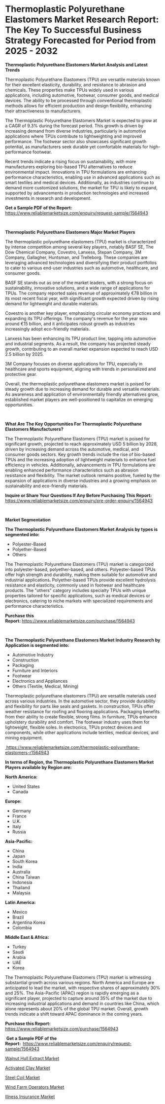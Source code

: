 <p><h1>Thermoplastic Polyurethane Elastomers Market Research Report: The Key To Successful Business Strategy Forecasted for Period from 2025 - 2032</h1></p><p><strong>Thermoplastic Polyurethane Elastomers Market Analysis and Latest Trends</strong></p>
<p><p>Thermoplastic Polyurethane Elastomers (TPU) are versatile materials known for their excellent elasticity, durability, and resistance to abrasion and chemicals. These properties make TPUs widely used in various applications, including automotive, footwear, consumer goods, and medical devices. The ability to be processed through conventional thermoplastic methods allows for efficient production and design flexibility, enhancing their attractiveness to manufacturers.</p><p>The Thermoplastic Polyurethane Elastomers Market is expected to grow at a CAGR of 9.3% during the forecast period. This growth is driven by increasing demand from diverse industries, particularly in automotive applications where TPUs contribute to lightweighting and improved performance. The footwear sector also showcases significant growth potential, as manufacturers seek durable yet comfortable materials for high-performance footwear.</p><p>Recent trends indicate a rising focus on sustainability, with more manufacturers exploring bio-based TPU alternatives to reduce environmental impact. Innovations in TPU formulations are enhancing performance characteristics, enabling use in advanced applications such as smart textiles and medical devices. Additionally, as industries continue to demand more customized solutions, the market for TPU is likely to expand, supported by advancements in production technologies and increased investments in research and development.</p></p>
<p><strong>Get a Sample PDF of the Report:&nbsp;</strong> <a href="https://www.reliablemarketsize.com/enquiry/request-sample/1564943?utm_campaign=2268&utm_medium=2&utm_source=Github&utm_content=ia&utm_term=30012025&utm_id=thermoplastic-polyurethane-elastomers">https://www.reliablemarketsize.com/enquiry/request-sample/1564943</a></p>
<p>&nbsp;</p>
<p><strong>Thermoplastic Polyurethane Elastomers Major Market Players</strong></p>
<p><p>The thermoplastic polyurethane elastomers (TPU) market is characterized by intense competition among several key players, notably BASF SE, The Dow Chemical Company, Covestro, Lanxess, Stepan Company, 3M Company, Gallagher, Huntsman, and Trelleborg. These companies are leveraging advanced technologies and diversifying their product portfolios to cater to various end-user industries such as automotive, healthcare, and consumer goods.</p><p>BASF SE stands out as one of the market leaders, with a strong focus on sustainability, innovative solutions, and a wide range of applications for TPUs. The company reported sales revenue of approximately €78 billion in its most recent fiscal year, with significant growth expected driven by rising demand for lightweight and durable materials.</p><p>Covestro is another key player, emphasizing circular economy practices and expanding its TPU offerings. The company's revenue for the year was around €15 billion, and it anticipates robust growth as industries increasingly adopt eco-friendly materials.</p><p>Lanxess has been enhancing its TPU product line, tapping into automotive and industrial segments. As a result, the company has projected steady growth, contributing to an overall market expansion expected to reach USD 2.5 billion by 2025.</p><p>3M Company focuses on diverse applications for TPU, especially in healthcare and sports equipment, aligning with trends in personalized and protective gear.</p><p>Overall, the thermoplastic polyurethane elastomers market is poised for steady growth due to increasing demand for durable and versatile materials. As awareness and application of environmentally friendly alternatives grow, established market players are well-positioned to capitalize on emerging opportunities.</p></p>
<p>&nbsp;</p>
<p><strong>What Are The Key Opportunities For Thermoplastic Polyurethane Elastomers Manufacturers?</strong></p>
<p><p>The Thermoplastic Polyurethane Elastomers (TPU) market is poised for significant growth, projected to reach approximately USD 5 billion by 2028, driven by increasing demand across the automotive, medical, and consumer goods sectors. Key growth trends include the rise of bio-based TPUs and the increasing adoption of lightweight materials to enhance fuel efficiency in vehicles. Additionally, advancements in TPU formulations are enabling enhanced performance characteristics such as abrasion resistance and flexibility. The market outlook remains positive, fueled by the expansion of applications in diverse industries and a growing emphasis on sustainability and eco-friendly materials.</p></p>
<p><strong>Inquire or Share Your Questions If Any Before Purchasing This Report:</strong> <a href="https://www.reliablemarketsize.com/enquiry/pre-order-enquiry/1564943?utm_campaign=2268&utm_medium=2&utm_source=Github&utm_content=ia&utm_term=30012025&utm_id=thermoplastic-polyurethane-elastomers">https://www.reliablemarketsize.com/enquiry/pre-order-enquiry/1564943</a></p>
<p>&nbsp;</p>
<p><strong>Market Segmentation</strong></p>
<p><strong>The Thermoplastic Polyurethane Elastomers Market Analysis by types is segmented into:</strong></p>
<p><ul><li>Polyester-Based</li><li>Polyether-Based</li><li>Others</li></ul></p>
<p><p>The Thermoplastic Polyurethane Elastomers (TPU) market is categorized into polyester-based, polyether-based, and others. Polyester-based TPUs offer high strength and durability, making them suitable for automotive and industrial applications. Polyether-based TPUs provide excellent hydrolysis resistance and elasticity, commonly used in footwear and healthcare products. The "others" category includes specialty TPUs with unique properties tailored for specific applications, such as medical devices or electronics, catering to niche markets with specialized requirements and performance characteristics.</p></p>
<p><strong>Purchase this Report:&nbsp;</strong><a href="https://www.reliablemarketsize.com/purchase/1564943?utm_campaign=2268&utm_medium=2&utm_source=Github&utm_content=ia&utm_term=30012025&utm_id=thermoplastic-polyurethane-elastomers">https://www.reliablemarketsize.com/purchase/1564943</a></p>
<p>&nbsp;</p>
<p><strong>The Thermoplastic Polyurethane Elastomers Market Industry Research by Application is segmented into:</strong></p>
<p><ul><li>Automotive Industry</li><li>Construction</li><li>Packaging</li><li>Furniture and Interiors</li><li>Footwear</li><li>Electronics and Appliances</li><li>Others (Textile, Medical, Mining)</li></ul></p>
<p><p>Thermoplastic polyurethane elastomers (TPU) are versatile materials used across various industries. In the automotive sector, they provide durability and flexibility for parts like seals and gaskets. In construction, TPUs offer weather resistance for roofing and flooring applications. Packaging benefits from their ability to create flexible, strong films. In furniture, TPUs enhance upholstery durability and comfort. The footwear industry uses them for lightweight, flexible soles. In electronics, TPUs protect devices and components, while other applications include textiles, medical devices, and mining equipment.</p></p>
<p><a href="https://www.reliablemarketsize.com/thermoplastic-polyurethane-elastomers-r1564943?utm_campaign=2268&utm_medium=2&utm_source=Github&utm_content=ia&utm_term=30012025&utm_id=thermoplastic-polyurethane-elastomers">&nbsp;https://www.reliablemarketsize.com/thermoplastic-polyurethane-elastomers-r1564943</a></p>
<p><strong>In terms of Region, the Thermoplastic Polyurethane Elastomers Market Players available by Region are:</strong></p>
<p>
    <p> <strong> North America: </strong>
        <ul>
            <li>United States</li>
            <li>Canada</li>
        </ul>
        </p> 
    <p> <strong> Europe: </strong>
        <ul>
            <li>Germany</li>
            <li>France</li>
            <li>U.K.</li>
            <li>Italy</li>
            <li>Russia</li>
        </ul>
        </p> 
    <p> <strong> Asia-Pacific: </strong>
        <ul>
            <li>China</li>
            <li>Japan</li>
            <li>South Korea</li>
            <li>India</li>
            <li>Australia</li>
            <li>China Taiwan</li>
            <li>Indonesia</li>
            <li>Thailand</li>
            <li>Malaysia</li>
        </ul>
        </p> 
    <p> <strong> Latin America: </strong>
        <ul>
            <li>Mexico</li>
            <li>Brazil</li>
            <li>Argentina Korea</li>
            <li>Colombia</li>
        </ul>
        </p> 
    <p> <strong> Middle East & Africa: </strong>
        <ul>
            <li>Turkey</li>
            <li>Saudi</li>
            <li>Arabia</li>
            <li>UAE</li>
            <li>Korea</li>
        </ul>
    </p>
    </p>
<p><p>The Thermoplastic Polyurethane Elastomers (TPU) market is witnessing substantial growth across various regions. North America and Europe are anticipated to lead the market, with respective shares of approximately 30% and 25%. The Asia-Pacific (APAC) region is rapidly emerging as a significant player, projected to capture around 35% of the market due to increasing industrial applications and demand in countries like China, which alone represents about 20% of the global TPU market. Overall, growth trends indicate a shift toward APAC dominance in the coming years.</p></p>
<p><strong>Purchase this Report: </strong><a href="https://www.reliablemarketsize.com/purchase/1564943?utm_campaign=2268&utm_medium=2&utm_source=Github&utm_content=ia&utm_term=30012025&utm_id=thermoplastic-polyurethane-elastomers">https://www.reliablemarketsize.com/purchase/1564943</a></p>
<p>&nbsp;<strong>Get a Sample PDF of the Report:&nbsp;&nbsp;</strong><a href="https://www.reliablemarketsize.com/enquiry/request-sample/1564943?utm_campaign=2268&utm_medium=2&utm_source=Github&utm_content=ia&utm_term=30012025&utm_id=thermoplastic-polyurethane-elastomers">https://www.reliablemarketsize.com/enquiry/request-sample/1564943</a></p>
<p><strong></strong></p>
<p><p><a href="https://github.com/abantolemox08/Market-Research-Report-List-1/blob/main/walnut-hull-extract-market.md?utm_campaign=2268&utm_medium=2&utm_source=Github&utm_content=ia&utm_term=30012025&utm_id=thermoplastic-polyurethane-elastomers">Walnut Hull Extract Market</a></p><p><a href="https://github.com/crosejeanetta00360/Market-Research-Report-List-1/blob/main/activated-clay-market.md?utm_campaign=2268&utm_medium=2&utm_source=Github&utm_content=ia&utm_term=30012025&utm_id=thermoplastic-polyurethane-elastomers">Activated Clay Market</a></p><p><a href="https://www.linkedin.com/pulse/in-depth-steel-coil-market-analysis-2025-2032-application-6gsee?utm_campaign=2268&utm_medium=2&utm_source=Github&utm_content=ia&utm_term=30012025&utm_id=thermoplastic-polyurethane-elastomers">Steel Coil Market</a></p><p><a href="https://www.linkedin.com/pulse/wind-farm-operators-market-evolution-regional-adaptations-iqudf?utm_campaign=2268&utm_medium=2&utm_source=Github&utm_content=ia&utm_term=30012025&utm_id=thermoplastic-polyurethane-elastomers">Wind Farm Operators Market</a></p><p><a href="https://www.linkedin.com/pulse/illness-insurance-market-analysis-report-2025-2032-projected-ebcdf?utm_campaign=2268&utm_medium=2&utm_source=Github&utm_content=ia&utm_term=30012025&utm_id=thermoplastic-polyurethane-elastomers">Illness Insurance Market</a></p></p>